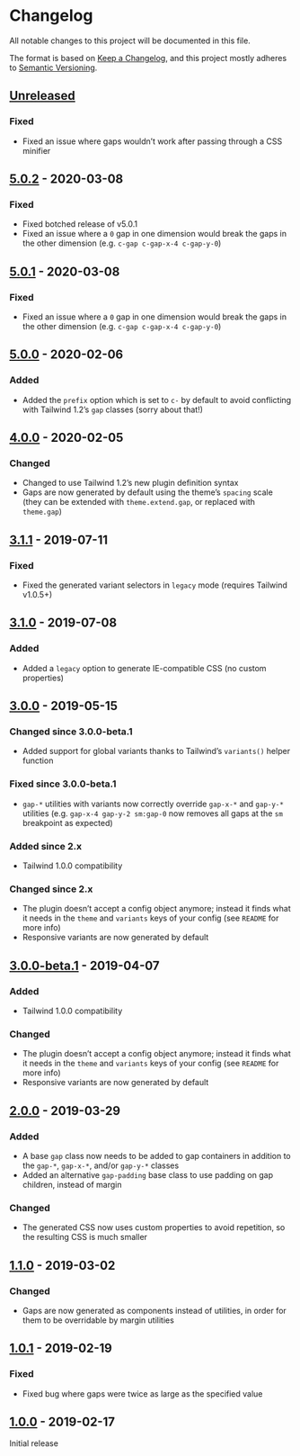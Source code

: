 # Changelog

All notable changes to this project will be documented in this file.

The format is based on [Keep a Changelog](https://keepachangelog.com/en/1.0.0/),
and this project mostly adheres to [Semantic Versioning](https://semver.org/spec/v2.0.0.html).

## [Unreleased]

### Fixed
- Fixed an issue where gaps wouldn’t work after passing through a CSS minifier

## [5.0.2] - 2020-03-08

### Fixed
- Fixed botched release of v5.0.1
- Fixed an issue where a `0` gap in one dimension would break the gaps in the other dimension (e.g. `c-gap c-gap-x-4 c-gap-y-0`)

## [5.0.1] - 2020-03-08

### Fixed
- Fixed an issue where a `0` gap in one dimension would break the gaps in the other dimension (e.g. `c-gap c-gap-x-4 c-gap-y-0`)

## [5.0.0] - 2020-02-06

### Added
- Added the `prefix` option which is set to `c-` by default to avoid conflicting with Tailwind 1.2’s `gap` classes (sorry about that!)

## [4.0.0] - 2020-02-05

### Changed
- Changed to use Tailwind 1.2’s new plugin definition syntax
- Gaps are now generated by default using the theme’s `spacing` scale (they can be extended with `theme.extend.gap`, or replaced with `theme.gap`)

## [3.1.1] - 2019-07-11

### Fixed
- Fixed the generated variant selectors in `legacy` mode (requires Tailwind v1.0.5+)

## [3.1.0] - 2019-07-08

### Added
- Added a `legacy` option to generate IE-compatible CSS (no custom properties)

## [3.0.0] - 2019-05-15

### Changed since 3.0.0-beta.1
- Added support for global variants thanks to Tailwind’s `variants()` helper function

### Fixed since 3.0.0-beta.1
- `gap-*` utilities with variants now correctly override `gap-x-*` and `gap-y-*` utilities (e.g. `gap-x-4 gap-y-2 sm:gap-0` now removes all gaps at the `sm` breakpoint as expected)

### Added since 2.x
- Tailwind 1.0.0 compatibility

### Changed since 2.x
- The plugin doesn’t accept a config object anymore; instead it finds what it needs in the `theme` and `variants` keys of your config (see `README` for more info)
- Responsive variants are now generated by default

## [3.0.0-beta.1] - 2019-04-07

### Added
- Tailwind 1.0.0 compatibility

### Changed
- The plugin doesn’t accept a config object anymore; instead it finds what it needs in the `theme` and `variants` keys of your config (see `README` for more info)
- Responsive variants are now generated by default

## [2.0.0] - 2019-03-29

### Added
- A base `gap` class now needs to be added to gap containers in addition to the `gap-*`, `gap-x-*`, and/or `gap-y-*` classes
- Added an alternative `gap-padding` base class to use padding on gap children, instead of margin

### Changed
- The generated CSS now uses custom properties to avoid repetition, so the resulting CSS is much smaller

## [1.1.0] - 2019-03-02

### Changed
- Gaps are now generated as components instead of utilities, in order for them to be overridable by margin utilities

## [1.0.1] - 2019-02-19

### Fixed
- Fixed bug where gaps were twice as large as the specified value

## [1.0.0] - 2019-02-17

Initial release

[Unreleased]: https://github.com/benface/tailwindcss-gap/compare/v5.0.2...HEAD
[5.0.2]: https://github.com/benface/tailwindcss-gap/compare/v5.0.0...v5.0.2
[5.0.1]: https://github.com/benface/tailwindcss-gap/compare/v5.0.0...v5.0.1
[5.0.0]: https://github.com/benface/tailwindcss-gap/compare/v4.0.0...v5.0.0
[4.0.0]: https://github.com/benface/tailwindcss-gap/compare/v3.1.1...v4.0.0
[3.1.1]: https://github.com/benface/tailwindcss-gap/compare/v3.1.0...v3.1.1
[3.1.0]: https://github.com/benface/tailwindcss-gap/compare/v3.0.0...v3.1.0
[3.0.0]: https://github.com/benface/tailwindcss-gap/compare/v3.0.0-beta.1...v3.0.0
[3.0.0-beta.1]: https://github.com/benface/tailwindcss-gap/compare/v2.0.0...v3.0.0-beta.1
[2.0.0]: https://github.com/benface/tailwindcss-gap/compare/v1.1.0...v2.0.0
[1.1.0]: https://github.com/benface/tailwindcss-gap/compare/v1.0.1...v1.1.0
[1.0.1]: https://github.com/benface/tailwindcss-gap/compare/v1.0.0...v1.0.1
[1.0.0]: https://github.com/benface/tailwindcss-gap/releases/tag/v1.0.0
